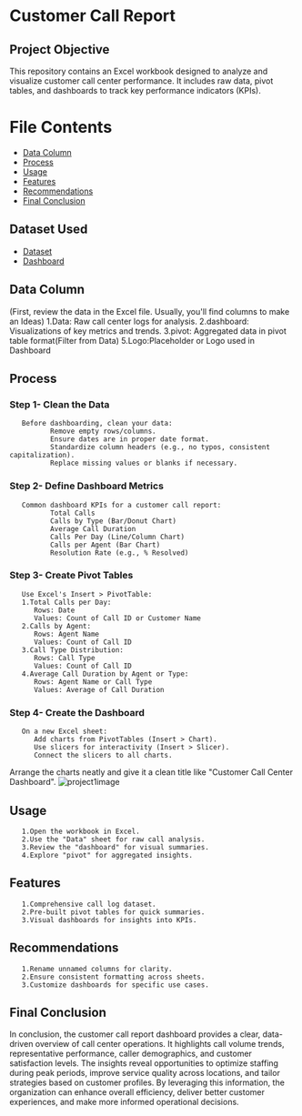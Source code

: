 # Customer Call Report

## Project Objective 
This repository contains an Excel workbook designed to analyze and visualize customer call center performance. It includes raw data, pivot tables, and dashboards to track key performance indicators (KPIs).

# File Contents
- <a  href="https://github.com/hariharanr8/Customer_call_report/blob/main/README.md#Data-Column">Data Column</a>
- <a  href="https://github.com/hariharanr8/Customer_call_report/blob/main/README.md#Process">Process</a>
- <a  href="https://github.com/hariharanr8/Customer_call_report/blob/main/README.md#Usage">Usage</a>
- <a  href="https://github.com/hariharanr8/Customer_call_report/blob/main/README.md#Features">Features</a>
- <a  href="https://github.com/hariharanr8/Customer_call_report/blob/main/README.md#Recommendations">Recommendations</a>
- <a  href="https://github.com/hariharanr8/Customer_call_report/blob/main/README.md#Final-Conclusion">Final Conclusion</a>
## Dataset Used
- <a href="https://github.com/hariharanr8/Customer_call_report/blob/main/project1(customercallreport)Data.xlsx">Dataset</a>
- <a href="https://github.com/hariharanr8/Customer_call_report/blob/main/project1(customercallreport).xlsx">Dashboard</a>
## Data Column
(First, review the data in the Excel file. Usually, you'll find columns to make an Ideas)
       1.Data: Raw call center logs for analysis.
       2.dashboard: Visualizations of key metrics and trends.
       3.pivot: Aggregated data in pivot table format(Filter from Data)
       5.Logo:Placeholder or Logo used in Dashboard
## Process
### Step 1- Clean the Data
       Before dashboarding, clean your data:
              Remove empty rows/columns.
              Ensure dates are in proper date format.
              Standardize column headers (e.g., no typos, consistent capitalization).
              Replace missing values or blanks if necessary.
### Step 2- Define Dashboard Metrics
       Common dashboard KPIs for a customer call report:
              Total Calls
              Calls by Type (Bar/Donut Chart)
              Average Call Duration
              Calls Per Day (Line/Column Chart)
              Calls per Agent (Bar Chart)
              Resolution Rate (e.g., % Resolved)
### Step 3- Create Pivot Tables
       Use Excel's Insert > PivotTable:
       1.Total Calls per Day:
          Rows: Date
          Values: Count of Call ID or Customer Name
       2.Calls by Agent:
          Rows: Agent Name
          Values: Count of Call ID
       3.Call Type Distribution:
          Rows: Call Type
          Values: Count of Call ID
       4.Average Call Duration by Agent or Type:
          Rows: Agent Name or Call Type
          Values: Average of Call Duration
### Step 4- Create the Dashboard
       On a new Excel sheet:
          Add charts from PivotTables (Insert > Chart).
          Use slicers for interactivity (Insert > Slicer).
          Connect the slicers to all charts.
Arrange the charts neatly and give it a clean title like "Customer Call Center Dashboard".
![project1image](https://github.com/user-attachments/assets/eb8c792c-0de1-4c04-9dda-d8b864106815)

## Usage
       1.Open the workbook in Excel.
       2.Use the "Data" sheet for raw call analysis.
       3.Review the "dashboard" for visual summaries.
       4.Explore "pivot" for aggregated insights.

## Features
       1.Comprehensive call log dataset.
       2.Pre-built pivot tables for quick summaries.
       3.Visual dashboards for insights into KPIs.

## Recommendations
       1.Rename unnamed columns for clarity.
       2.Ensure consistent formatting across sheets.
       3.Customize dashboards for specific use cases.
## Final Conclusion
In conclusion, the customer call report dashboard provides a clear, data-driven overview of call center operations. It highlights call volume trends, representative performance, caller demographics, and customer satisfaction levels. The insights reveal opportunities to  optimize staffing during peak periods, improve service quality across locations, and tailor strategies based on customer profiles.  By leveraging this information, the organization can enhance overall efficiency,  deliver better customer experiences, and make more informed operational decisions.
